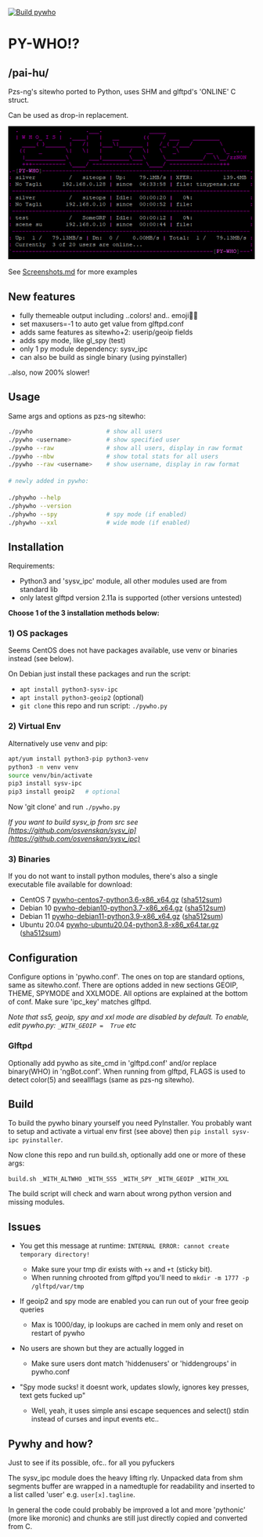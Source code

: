 [![Build pywho](https://github.com/silv3rr/pywho/actions/workflows/build.yml/badge.svg)](https://github.com/silv3rr/pywho/actions/workflows/build.yml)

# PY-WHO!?

## /pai-hu/

Pzs-ng's sitewho ported to Python, uses SHM and glftpd's 'ONLINE' C struct.

Can be used as drop-in replacement.

![screenshot_1](docs/pywho1.png)

See [Screenshots.md](docs/Screenshots.md) for more examples

## New features

- fully themeable output including ..colors! and.. emoji💾😆
- set maxusers=-1 to auto get value from glftpd.conf
- adds same features as sitewho+2: userip/geoip fields
- adds spy mode, like gl_spy (test)
- only 1 py module dependency: sysv_ipc
- can also be build as single binary (using pyinstaller)

..also, now 200% slower!

## Usage

Same args and options as pzs-ng sitewho:

``` bash
./pywho                     # show all users
./pywho <username>          # show specified user
./pywho --raw               # show all users, display in raw format
./pywho --nbw               # show total stats for all users
./pywho --raw <username>    # show username, display in raw format

# newly added in pywho:

./phywho --help
./phywho --version
./phywho --spy              # spy mode (if enabled)
./phywho --xxl              # wide mode (if enabled)
```

## Installation

Requirements:

- Python3 and 'sysv_ipc' module, all other modules used are from standard lib
- only latest glftpd version 2.11a is supported (other versions untested)

__Choose 1 of the 3 installation methods below:__

### 1) OS packages

Seems CentOS does not have packages available, use venv or binaries instead (see below).

On Debian just install these packages and run the script:

- `apt install python3-sysv-ipc`
- `apt install python3-geoip2`  (optional)
- `git clone` this repo and run script: `./pywho.py`

### 2) Virtual Env

Alternatively use venv and pip:

``` bash
apt/yum install python3-pip python3-venv
python3 -m venv venv
source venv/bin/activate
pip3 install sysv-ipc
pip3 install geoip2   # optional
```

Now 'git clone' and run `./pywho.py`

_If you want to build sysv_ip from src see [https://github.com/osvenskan/sysv_ip](https://github.com/osvenskan/sysv_ipc)_

### 3) Binaries

If you do not want to install python modules, there's also a single executable file available for download:

- CentOS 7 [pywho-centos7-python3.6-x86_x64.gz](bin/pywho-centos7-python3.6-x86_x64.tar.gz) ([sha512sum](bin/pywho-centos7-python3.6-x86_x64.sha512sum))
- Debian 10 [pywho-debian10-python3.7-x86_x64.gz](bin/pywho-debian10-python3.7-x86_x64.tar.gz) ([sha512sum](bin/pywho-debian10-python3.7-x86_x64.sha512sum))
- Debian 11 [pywho-debian11-python3.9-x86_x64.gz](bin/pywho-debian11-python3.9-x86_x64.tar.gz) ([sha512sum](bin/pywho-debian11-python3.9-x86_x64.sha512sum))
- Ubuntu 20.04 [pywho-ubuntu20.04-python3.8-x86_x64.tar.gz](bin/pywho-ubuntu20.04-python3.8-x86_x64.tar.gz) ([sha512sum](bin/pywho-ubuntu20.04-python3.8-x86_x64.sha512sum))

## Configuration

Configure options in 'pywho.conf'. The ones on top are standard options, same as sitewho.conf. There are options added in new sections GEOIP, THEME, SPYMODE and XXLMODE. All options are explained at the bottom of conf. Make sure 'ipc_key' matches glftpd.

_Note that ss5, geoip, spy and xxl mode are disabled by default. To enable, edit pywho.py: `_WITH_GEOIP =  True` etc_

### Glftpd

Optionally add pywho as site_cmd in 'glftpd.conf' and/or replace binary(WHO) in 'ngBot.conf'. When running from glftpd, FLAGS is used to detect color(5) and seeallflags (same as pzs-ng sitewho).

## Build

To build the pywho binary yourself you need PyInstaller. You probably want to setup and activate a virtual env first (see above) then `pip install sysv-ipc pyinstaller`.

Now clone this repo and run build.sh, optionally add one or more of these args:

`build.sh _WITH_ALTWHO _WITH_SS5 _WITH_SPY _WITH_GEOIP _WITH_XXL`

The build script will check and warn about wrong python version and missing modules.

## Issues

- You get this message at runtime: `INTERNAL ERROR: cannot create temporary directory!`
    - Make sure your tmp dir exists with `+x` and `+t` (sticky bit).
    - When running chrooted from glftpd you'll need to `mkdir -m 1777 -p /glftpd/var/tmp`

- If geoip2 and spy mode are enabled you can run out of your free geoip queries
    - Max is 1000/day, ip lookups are cached in mem only and reset on restart of pywho

- No users are shown but they are actually logged in
    - Make sure users dont match 'hiddenusers' or 'hiddengroups' in pywho.conf

- "Spy mode sucks! it doesnt work, updates slowly, ignores key presses, text gets fucked up"
    - Well, yeah, it uses simple ansi escape sequences and select() stdin instead of curses and input events etc..

## Pywhy and how?

Just to see if its possible, ofc.. for all you pyfuckers

The sysv_ipc module does the heavy lifting rly. Unpacked data from shm segments buffer are wrapped in a namedtuple for readability and inserted to a list called 'user' e.g. `user[x].tagline`.

In general the code could probably be improved a lot and more 'pythonic' (more like moronic) and chunks are still just directly copied and converted from C.
